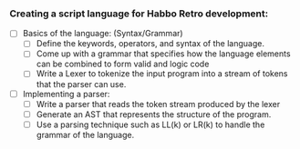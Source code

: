 
### Creating a script language for Habbo Retro development:

- [ ] Basics of the language: (Syntax/Grammar) 
  - [ ] Define the keywords, operators, and syntax of the language.
  - [ ] Come up with a grammar that specifies how the language elements can be combined to form valid and logic code
  - [ ] Write a Lexer to tokenize the input program into a stream of tokens that the parser can use.

- [ ] Implementing a parser:
  - [ ] Write a parser that reads the token stream produced by the lexer
  - [ ] Generate an AST that represents the structure of the program.
  - [ ] Use a parsing technique such as LL(k) or LR(k) to handle the grammar of the language.

